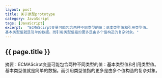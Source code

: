```yaml
---
layout: post
title: 关于原型prototype
category: JavaScript
tags: [JavaScript]
excerpt:  "ECMAScirpt变量可能包含两种不同类型的值：基本类型值和引用类型值。
基本类型值就是简单的数据。而引用类型值指的更多是由多个值构造的复杂对象。"
---
```

<h2>{{ page.title }}</h2>
<p class="zhai">摘要：ECMAScirpt变量可能包含两种不同类型的值：基本类型值和引用类型值。
基本类型值就是简单的数据。而引用类型值指的更多是由多个值构造的复杂对象。</p>
<!--<p>{{ page.date | date_to_string }}</p>-->
